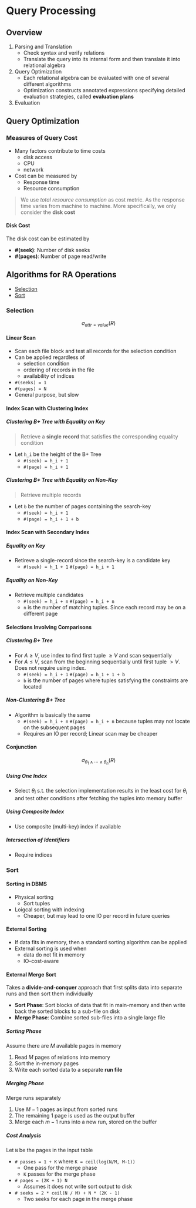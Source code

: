 # Query Processing

## Overview

1. Parsing and Translation
   - Check syntax and verify relations
   - Translate the query into its internal form and then translate it into relational algebra
2. Query Optimization
   - Each relational algebra can be evaluated with one of several different algorithms
   - Optimization constructs annotated expressions specifying detailed evaluation strategies, called **evaluation plans**
3. Evaluation

## Query Optimization

### Measures of Query Cost

- Many factors contribute to time costs
  - disk access
  - CPU
  - network
- Cost can be measured by
  - Response time
  - Resource consumption

> We use *total resource consumption* as cost metric. As the response time varies from machine to machine.
> More specifically, we only consider the **disk cost**

#### Disk Cost

The disk cost can be estimated by

- **#(seek)**: Number of disk seeks
- **#(pages)**: Number of page read/write

## Algorithms for RA Operations

- [Selection](#selection)
- [Sort](#sort)

### Selection

$$ \sigma_{attr=value}(R) $$

#### Linear Scan

- Scan each file block and test all records for the selection condition
- Can be applied regardless of
  - selection condition
  - ordering of records in the file
  - availability of indices
- `#(seeks) = 1`
- `#(pages) = N`
- General purpose, but slow

#### Index Scan with Clustering Index

##### Clustering B+ Tree with Equality on Key

> Retrieve a **single record** that satisfies the corresponding equality condition

- Let `h_i` be the height of the B+ Tree
  - `#(seek) = h_i + 1`
  - `#(page) = h_i + 1`

##### Clustering B+ Tree with Equality on Non-Key

> Retrieve multiple records

- Let `b` be the number of pages containing the search-key
  - `#(seek) = h_i + 1`
  - `#(page) = h_i + 1 + b`

#### Index Scan with Secondary Index

##### Equality on Key

- Retireve a single-record since the search-key is a candidate key
  - `#(seek) = h_1 + 1` `#(page) = h_i + 1`

##### Equality on Non-Key

- Retrieve multiple candidates
  - `#(seek) = h_i + n` `#(page) = h_i + n`
  - `n` is the number of matching tuples. Since each record may be on a different page

#### Selections Involving Comparisons

##### Clustering B+ Tree

- For $A \ge V$, use index to find first tuple $\ge V$ and scan sequentially
- For $A \le V$, scan from the beginning sequentially until first tuple $> V$. Does not require using index.
  - `#(seek) = h_i + 1` `#(page) = h_1 + 1 + b`
  - `b` is the number of pages where tuples satisfying the constraints are located

##### Non-Clustering B+ Tree

- Algorithm is basically the same
  - `#(seek) = h_i + n` `#(page) = h_i + n` because tuples may not locate on the subsequent pages
  - Requires an IO per record; Linear scan may be cheaper

#### Conjunction

$$ \sigma_{\theta_1 \wedge \cdots \wedge \theta_n}(R) $$

##### Using One Index

- Select $\theta_i$ s.t. the selection implementation results in the least cost for $\theta_i$ and test other conditions after fetching the tuples into memory buffer

##### Using Composite Index

- Use composite (multi-key) index if available

##### Intersection of Identifiers

- Require indices

### Sort

#### Sorting in DBMS

- Physical sorting
  - Sort tuples
- Loigcal sorting with indexing
  - Cheaper, but may lead to one IO per record in future queries

#### External Sorting

- If data fits in memory, then a standard sorting algorithm can be applied
- External sorting is used when
  - data do not fit in memory
  - IO-cost-aware

#### External Merge Sort

Takes a **divide-and-conquer** approach that first splits data into separate runs and then sort them individually

- **Sort Phase**: Sort blocks of data that fit in main-memory and then write back the sorted blocks to a sub-file on disk
- **Merge Phase**: Combine sorted sub-files into a single large file

##### Sorting Phase

Assume there are $M$ available pages in memory

1. Read $M$ pages of relations into memory
2. Sort the in-memory pages
3. Write each sorted data to a separate **run file**

##### Merging Phase

Merge runs separately

1. Use $M-1$ pages as input from sorted runs
2. The remaining 1 page is used as the output buffer
3. Merge each $m-1$ runs into a new run, stored on the buffer

##### Cost Analysis

Let `N` be the pages in the input table

- `# passes = 1 + K` where `K = ceil(log(N/M, M-1))`
  - One pass for the merge phase
  - `K` passes for the merge phase
- `# pages = (2K + 1) N`
  - Assumes it does not write sort output to disk
- `# seeks = 2 * ceil(N / M) + N * (2K - 1)`
  - Two seeks for each page in the merge phase
